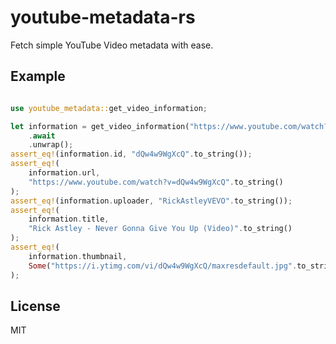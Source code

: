 # youtube-metadata-rs

Fetch simple YouTube Video metadata with ease.


## Example

```rust

use youtube_metadata::get_video_information;

let information = get_video_information("https://www.youtube.com/watch?v=dQw4w9WgXcQ")
    .await
    .unwrap();
assert_eq!(information.id, "dQw4w9WgXcQ".to_string());
assert_eq!(
    information.url,
    "https://www.youtube.com/watch?v=dQw4w9WgXcQ".to_string()
);
assert_eq!(information.uploader, "RickAstleyVEVO".to_string());
assert_eq!(
    information.title,
    "Rick Astley - Never Gonna Give You Up (Video)".to_string()
);
assert_eq!(
    information.thumbnail,
    Some("https://i.ytimg.com/vi/dQw4w9WgXcQ/maxresdefault.jpg".to_string())
);
```


## License

MIT
